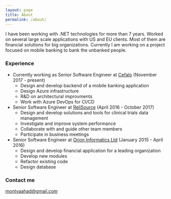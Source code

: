 ```yaml
---
layout: page
title: About
permalink: /about/
---
```


I have been working with .NET technologies for more than 7 years. Worked on several large scale applications with US and EU clients. Most of them are financial solutions for big organizations. Currently I am working on a project focused on mobile banking to bank the unbanked people.

### Experience
- Currently working as Senior Software Engineer at [Cefalo](https://www.cefalo.com/) (November 2017 - present)
  - Design and develop backend of a mobile banking application
  - Design Azure infrastructure
  - R&D on architectural improvments
  - Work with Azure DevOps for CI/CD
- Senior Software Engineer at [ReliSource](http://www.relisource.com/) (April 2016 - October 2017)
  - Design and develop solutions and tools for clinical trials data management
  - Investigate and improve system performance
  - Collaborate with and guide other team members
  - Participate in business meetings
- Senior Software Engineer at [Orion Informatics Ltd](http://www.orion-informatics.com/) (January 2015 - April 2016)
  - Design and develop financial application for a leading organization
  - Develop new modules
  - Refactor existing code
  - Design database



### Contact me

[montyaahad@gmail.com](mailto:montyaahad@gmail.com)

